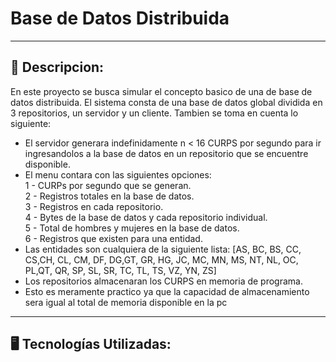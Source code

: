#  Base de Datos Distribuida
---
## 📄 Descripcion:

<p>En este proyecto se busca simular el concepto basico de una de base de datos distribuida. El sistema consta de una base de datos global dividida en 3 repositorios, un servidor y un cliente. Tambien se toma en cuenta lo siguiente:</p>

- El servidor generara indefinidamente n < 16 CURPS por segundo para ir ingresandolos a la base de datos en un repositorio que se encuentre disponible.
- El menu contara con las siguientes opciones:</br>
  1 - CURPs por segundo que se generan.<br/>
  2 - Registros totales en la base de datos.<br/>
  3 - Registros en cada repositorio.<br/>
  4 - Bytes de la base de datos y cada repositorio individual.<br/>
  5 - Total de hombres y mujeres en la base de datos.<br/>
  6 - Registros que existen para una entidad.<br/>
- Las entidades son cualquiera de la siguiente lista: [AS, BC, BS, CC, CS,CH, CL, CM, DF, DG,GT, GR, HG, JC, MC, MN, MS, NT, NL, OC, PL,QT, QR, SP, SL, SR, TC, TL, TS, VZ, YN, ZS]
- Los repositorios almacenaran los CURPS en memoria de programa.
- Esto es meramente practico ya que la capacidad de almacenamiento sera igual al total de memoria disponible en la pc</br>


---
## 🖥️ Tecnologías Utilizadas:
